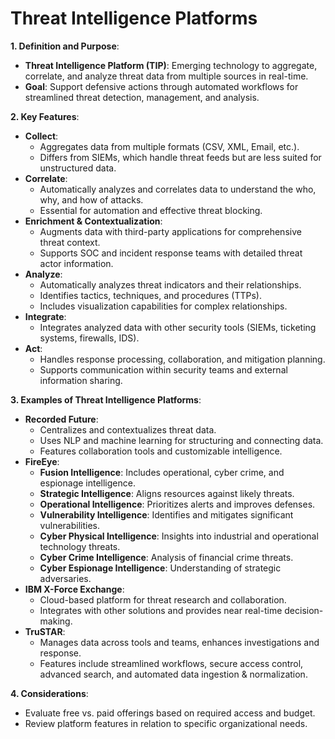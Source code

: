 # Threat Intelligence Platforms

**1. Definition and Purpose**:

* **Threat Intelligence Platform (TIP)**: Emerging technology to aggregate, correlate, and analyze threat data from multiple sources in real-time.
* **Goal**: Support defensive actions through automated workflows for streamlined threat detection, management, and analysis.

**2. Key Features**:

* **Collect**:
  * Aggregates data from multiple formats (CSV, XML, Email, etc.).
  * Differs from SIEMs, which handle threat feeds but are less suited for unstructured data.
* **Correlate**:
  * Automatically analyzes and correlates data to understand the who, why, and how of attacks.
  * Essential for automation and effective threat blocking.
* **Enrichment & Contextualization**:
  * Augments data with third-party applications for comprehensive threat context.
  * Supports SOC and incident response teams with detailed threat actor information.
* **Analyze**:
  * Automatically analyzes threat indicators and their relationships.
  * Identifies tactics, techniques, and procedures (TTPs).
  * Includes visualization capabilities for complex relationships.
* **Integrate**:
  * Integrates analyzed data with other security tools (SIEMs, ticketing systems, firewalls, IDS).
* **Act**:
  * Handles response processing, collaboration, and mitigation planning.
  * Supports communication within security teams and external information sharing.

**3. Examples of Threat Intelligence Platforms**:

* **Recorded Future**:
  * Centralizes and contextualizes threat data.
  * Uses NLP and machine learning for structuring and connecting data.
  * Features collaboration tools and customizable intelligence.
* **FireEye**:
  * **Fusion Intelligence**: Includes operational, cyber crime, and espionage intelligence.
  * **Strategic Intelligence**: Aligns resources against likely threats.
  * **Operational Intelligence**: Prioritizes alerts and improves defenses.
  * **Vulnerability Intelligence**: Identifies and mitigates significant vulnerabilities.
  * **Cyber Physical Intelligence**: Insights into industrial and operational technology threats.
  * **Cyber Crime Intelligence**: Analysis of financial crime threats.
  * **Cyber Espionage Intelligence**: Understanding of strategic adversaries.
* **IBM X-Force Exchange**:
  * Cloud-based platform for threat research and collaboration.
  * Integrates with other solutions and provides near real-time decision-making.
* **TruSTAR**:
  * Manages data across tools and teams, enhances investigations and response.
  * Features include streamlined workflows, secure access control, advanced search, and automated data ingestion & normalization.

**4. Considerations**:

* Evaluate free vs. paid offerings based on required access and budget.
* Review platform features in relation to specific organizational needs.
